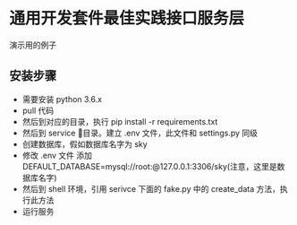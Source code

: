 # 通用开发套件最佳实践接口服务层

演示用的例子


## 安装步骤

- 需要安装 python 3.6.x
- pull 代码
- 然后到对应的目录，执行 pip install -r requirements.txt
- 然后到 service 目录。建立 .env 文件，此文件和 settings.py 同级
- 创建数据库，假如数据库名字为 sky
- 修改 .env 文件 添加 DEFAULT_DATABASE=mysql://root:@127.0.0.1:3306/sky(注意，这里是数据库名字)
- 然后到 shell 环境，引用 serivce 下面的 fake.py 中的 create_data 方法，执行此方法
- 运行服务
